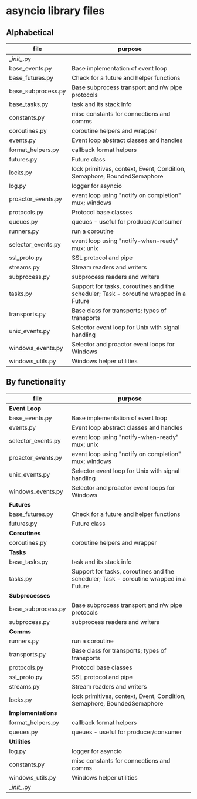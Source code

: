 # asyncio library files

## Alphabetical

|  file  |  purpose   |
|--------|------------|
| \__init\__.py |  |
| base_events.py | Base implementation of event loop |
| base_futures.py | Check for a future and helper functions |
| base_subprocess.py | Base subprocess transport and r/w pipe protocols |
| base_tasks.py | task and its stack info |
| constants.py | misc constants for connections and comms |
| coroutines.py | coroutine helpers and wrapper |
| events.py | Event loop abstract classes and handles |
| format_helpers.py | callback format helpers |
| futures.py | Future class |
| locks.py | lock primitives, context, Event, Condition, Semaphore, BoundedSemaphore |
| log.py | logger for asyncio|
| proactor_events.py | event loop using "notify on completion" mux; windows |
| protocols.py | Protocol base classes |
| queues.py | queues - useful for producer/consumer |
| runners.py | run a coroutine |
| selector_events.py | event loop using "notify-when-ready" mux; unix |
| ssl_proto.py | SSL protocol and pipe |
| streams.py | Stream readers and writers |
| subprocess.py | subprocess readers and writers |
| tasks.py | Support for tasks, coroutines and the scheduler; Task - coroutine wrapped in a Future |
| transports.py | Base class for transports; types of transports |
| unix_events.py | Selector event loop for Unix with signal handling |
| windows_events.py | Selector and proactor event loops for Windows |
| windows_utils.py | Windows helper utilities |

## By functionality

| file | purpose |
|------|---------|
| **Event Loop** | |
| base_events.py | Base implementation of event loop |
| events.py | Event loop abstract classes and handles |
| selector_events.py | event loop using "notify-when-ready" mux; unix |
| proactor_events.py | event loop using "notify on completion" mux; windows |
| unix_events.py | Selector event loop for Unix with signal handling |
| windows_events.py | Selector and proactor event loops for Windows |
| **Futures** | |
| base_futures.py | Check for a future and helper functions |
| futures.py | Future class |
| **Coroutines** | |
| coroutines.py | coroutine helpers and wrapper |
| **Tasks** | |
| base_tasks.py | task and its stack info |
| tasks.py | Support for tasks, coroutines and the scheduler; Task - coroutine wrapped in a Future |
| **Subprocesses** | |
| base_subprocess.py | Base subprocess transport and r/w pipe protocols |
| subprocess.py | subprocess readers and writers |
| **Comms** | |
| runners.py | run a coroutine |
| transports.py | Base class for transports; types of transports |
| protocols.py | Protocol base classes |
| ssl_proto.py | SSL protocol and pipe |
| streams.py | Stream readers and writers |
| locks.py | lock primitives, context, Event, Condition, Semaphore, BoundedSemaphore |
| **Implementations** |  |
| format_helpers.py | callback format helpers |
| queues.py | queues - useful for producer/consumer |
| **Utilities** | |
| log.py | logger for asyncio|
| constants.py | misc constants for connections and comms |
| windows_utils.py | Windows helper utilities |
| \__init\__.py | |